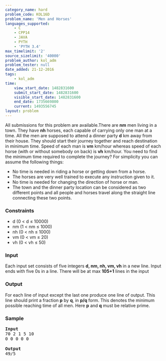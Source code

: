 ```yaml
---
category_name: hard
problem_code: KOL16D
problem_name: 'Men and Horses'
languages_supported:
    - C
    - CPP14
    - JAVA
    - PYTH
    - 'PYTH 3.4'
max_timelimit: '2'
source_sizelimit: '40000'
problem_author: kol_adm
problem_tester: null
date_added: 21-12-2016
tags:
    - kol_adm
time:
    view_start_date: 1482831600
    submit_start_date: 1482831600
    visible_start_date: 1482831600
    end_date: 1735669800
    current: 1493556745
layout: problem
---
```

All submissions for this problem are available.There are **nm** men living in a town. They have **nh** horses, each capable of carrying only one man at a time. All the men are supposed to attend a dinner party **d** km away from their house. They should start their journey together and reach destination in minimum time. Speed of each man is **vm** km/hour whereas speed of each horse (with or without somebody on back) is **vh** km/hour. You need to find the minimum time required to complete the journey? For simplicity you can assume the following things:

- No time is needed in riding a horse or getting down from a horse.
- The horses are very well trained to execute any instruction given to it.
- No time is needed for changing the direction of horse or man.
- The town and the dinner party location can be considered as two different points and all people and horses travel along the straight line connecting these two points.

### Constraints

- d (0 < d ≤ 10000)
- nm (1 < nm ≤ 1000)
- nh (0 < nh ≤ 1000)
- vm (0 < vm ≤ 20)
- vh (0 < vh ≤ 50)

### Input

Each input set consists of five integers **d, nm, nh, vm, vh** in a new line. Input ends with five 0s in a line. There will be at max **105+1** lines in the input

### Output

For each line of input except the last one produce one line of output. This line should print a fraction **p** by **q**, in **p/q** form. This denotes the minimum possible reaching time of all men. Here **p** and **q** must be relative prime.

### Sample

<pre><b>Input</b>   
70 2 1 5 10
0 0 0 0 0 

<b>Output</b>
49/5

</pre>